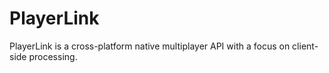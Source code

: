 # PlayerLink

PlayerLink is a cross-platform native multiplayer API with a focus on client-side processing.